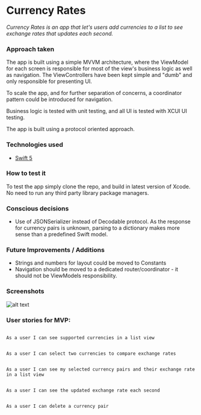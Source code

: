 # Currency Rates



*_Currency Rates is an app that let's users add currencies to a list to see exchange rates that updates each second._*



### Approach taken

The app is built using a simple MVVM architecture, where the ViewModel for each screen is responsible for most of the view's business logic as well as navigation. The ViewControllers have been kept simple and "dumb" and only responsible for presenting UI. 

To scale the app, and for further separation of concerns, a coordinator pattern could be introduced for navigation. 

Business logic is tested with unit testing, and all UI is tested with XCUI UI testing. 


The app is built using a protocol oriented approach.



### Technologies used


-  [Swift 5](https://developer.apple.com/swift/)



### How to test it



To test the app simply clone the repo, and build in latest version of Xcode. No need to run any third party library package managers. 

### Conscious decisions

-  Use of JSONSerializer instead of Decodable protocol. As the response for currency pairs is unknown, parsing to a dictionary makes more sense than a predefined Swift model. 


### Future Improvements / Additions


- Strings and numbers for layout could be moved to Constants
- Navigation should be moved to a dedicated router/coordinator - it should not be ViewModels responsibility. 



### Screenshots



![alt text](https://i.imgur.com/RSKHSpy.png)



### User stories for MVP:



```

As a user I can see supported currencies in a list view

```

```

As a user I can select two currencies to compare exchange rates 

```

```

As a user I can see my selected currency pairs and their exchange rate in a list view

```

```

As a user I can see the updated exchange rate each second

```

```

As a user I can delete a currency pair

```
